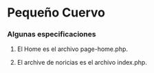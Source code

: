 # Pequeño Cuervo

### Algunas especificaciones 

1. El Home es el archivo page-home.php.

2. El archive de noricias es el archivo index.php.